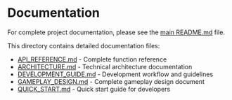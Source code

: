 # Documentation

For complete project documentation, please see the [main README.md](../README.md) file.

This directory contains detailed documentation files:

- [API_REFERENCE.md](API_REFERENCE.md) - Complete function reference
- [ARCHITECTURE.md](ARCHITECTURE.md) - Technical architecture documentation
- [DEVELOPMENT_GUIDE.md](DEVELOPMENT_GUIDE.md) - Development workflow and guidelines
- [GAMEPLAY_DESIGN.md](GAMEPLAY_DESIGN.md) - Complete gameplay design document
- [QUICK_START.md](QUICK_START.md) - Quick start guide for developers
